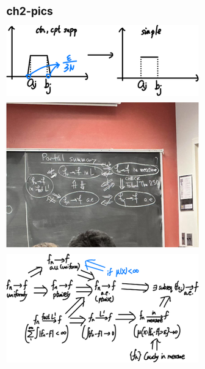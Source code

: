 # ch2-pics

![image-20250219092808932](ch2-pics.assets/image-20250219092808932.png)



![Screenshot 2025-01-31 at 10.16.11](ch2-pics.assets/33151739204904_.pic.jpg)



![image-20250219190348233](ch2-pics.assets/image-20250219190348233.png)